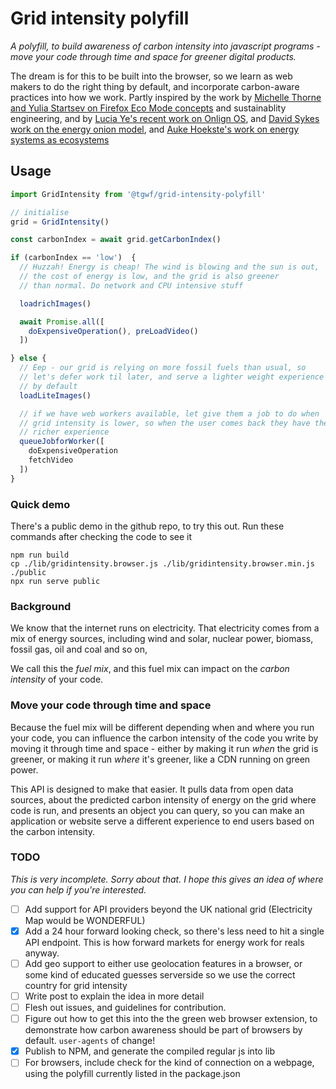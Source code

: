 
# Grid intensity polyfill

_A polyfill, to build awareness of carbon intensity into javascript programs - move your code through time and space for greener digital products._

The dream is for this to be built into the browser, so we learn as web makers to do the right thing by default, and incorporate carbon-aware practices into how we work. Partly inspired by the work by [Michelle Thorne and Yulia Startsev on Firefox Eco Mode concepts][1] and sustainablity engineering, and by [Lucia Ye's recent  work on Onlign OS][2], and [David Sykes work on the energy onion model][3], and [Auke Hoekste's work on energy systems as ecosystems][4]

[1]: https://discourse.mozilla.org/t/firefox-eco-mode-brainstorming-how-can-the-internet-tackle-the-climate-emergency/46582/2
[2]: https://2020.rca.ac.uk/students/lu-ye/
[3]: https://medium.com/@david.sykes70/the-energy-onion-a-simple-conceptual-model-for-a-smart-system-3c1f2c5cbd1a
[4]: https://twitter.com/AukeHoekstra/status/1234071607724978176

## Usage

```js
import GridIntensity from '@tgwf/grid-intensity-polyfill'

// initialise
grid = GridIntensity()

const carbonIndex = await grid.getCarbonIndex()

if (carbonIndex == 'low')  {
  // Huzzah! Energy is cheap! The wind is blowing and the sun is out,
  // the cost of energy is low, and the grid is also greener
  // than normal. Do network and CPU intensive stuff

  loadrichImages()

  await Promise.all([
    doExpensiveOperation(), preLoadVideo()
  ])

} else {
  // Eep - our grid is relying on more fossil fuels than usual, so
  // let's defer work til later, and serve a lighter weight experience
  // by default
  loadLiteImages()

  // if we have web workers available, let give them a job to do when
  // grid intensity is lower, so when the user comes back they have the
  // richer experience
  queueJobforWorker([
    doExpensiveOperation
    fetchVideo
  ])
}
```

### Quick demo

There's a public demo in the github repo, to try this out. Run these commands after checking the code to see it

```
npm run build
cp ./lib/gridintensity.browser.js ./lib/gridintensity.browser.min.js ./public
npx run serve public
```


### Background

We know that the internet runs on electricity. That electricity comes from a mix of energy sources, including wind and solar, nuclear power, biomass, fossil gas, oil and coal and so on,

We call this the *fuel mix*, and this fuel mix can impact on the *carbon intensity* of your code.

### Move your code through time and space

Because the fuel mix will be different depending when and where you run your code, you can influence the carbon intensity of the code you write by moving it through time and space - either by making it run *when* the grid is greener, or making it run *where* it's greener, like a CDN running on green power.

This API is designed to make that easier. It pulls data from open data sources, about the predicted carbon intensity of energy on the grid where code is run, and presents an object you can query, so you can make an application or website serve a different experience to end users based on the carbon intensity.

### TODO

_This is very incomplete. Sorry about that. I hope this gives an idea of where you can help if you're interested._

- [ ] Add support for API providers beyond the UK national grid (Electricity Map would be WONDERFUL)
- [x] Add a 24 hour forward looking check, so there's less need to hit a single API endpoint. This is how forward markets for energy work for reals anyway.
- [ ] Add geo support to either use geolocation features in a browser, or some kind of educated guesses serverside so we use the correct country for grid intensity
- [ ] Write post to explain the idea in more detail
- [ ] Flesh out issues, and guidelines for contribution.
- [ ] Figure out how to get this into the the green web browser extension, to demonstrate how carbon awareness should be part of browsers by default. `user-agents` of change!
- [x] Publish to NPM, and generate the compiled regular js into lib
- [ ] For browsers, include check for the kind of connection on a webpage, using the polyfill currently listed in the package.json
